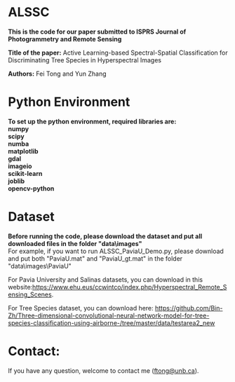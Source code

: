 # ALSSC
**This is the code for our paper submitted to ISPRS Journal of Photogrammetry and Remote Sensing**

**Title of the paper:** Active Learning-based Spectral-Spatial Classification for Discriminating Tree Species in Hyperspectral Images

**Authors:** Fei Tong and Yun Zhang


# Python Environment
**To set up the python environment, required libraries are:   
numpy  
scipy  
numba  
matplotlib    
gdal  
imageio  
scikit-learn  
joblib  
opencv-python**



# Dataset
**Before running the code, please download the dataset and put all downloaded files in the folder "data\\images"**  
For example, if you want to run ALSSC_PaviaU_Demo.py, please download and put both "PaviaU.mat" and "PaviaU_gt.mat" in the folder "data\\images\\PaviaU"

For Pavia University and Salinas datasets, you can download in this website:https://www.ehu.eus/ccwintco/index.php/Hyperspectral_Remote_Sensing_Scenes. 

For Tree Species dataset, you can download here: https://github.com/Bin-Zh/Three-dimensional-convolutional-neural-network-model-for-tree-species-classification-using-airborne-/tree/master/data/testarea2_new

# Contact:
If you have any question, welcome to contact me (ftong@unb.ca).
